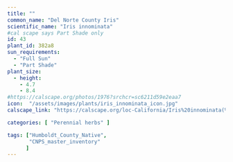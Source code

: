 ```yaml
---
title: ""
common_name: "Del Norte County Iris"
scientific_name: "Iris innominata"
#cal scape says Part Shade only
id: 43
plant_id: 382a8
sun_requirements:
  - "Full Sun"
  - "Part Shade"
plant_size:
  - height: 
    - 4.7
    - 8.4
#https://calscape.org/photos/1976?srchcr=sc6211d59e2eaa7
icon:  "/assets/images/plants/iris_innominata_icon.jpg"
calscape_link: "https://calscape.org/loc-California/Iris%20innominata(%20)"

categories: [ "Perennial herbs" ]

tags: ["Humboldt_County_Native",
       "CNPS_master_inventory"
      ]
---
```


